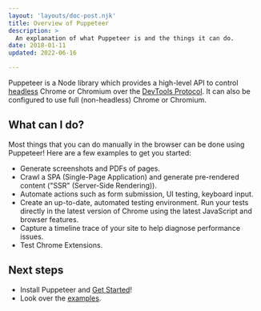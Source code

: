 ```yaml
---
layout: 'layouts/doc-post.njk'
title: Overview of Puppeteer
description: >
  An explanation of what Puppeteer is and the things it can do.
date: 2018-01-11
updated: 2022-06-16

---
```


Puppeteer is a Node library which provides a high-level API to control
[headless](/blog/headless-chrome/) Chrome or Chromium over the
[DevTools Protocol](https://chromedevtools.github.io/devtools-protocol/). It
can also be configured to use full (non-headless) Chrome or Chromium.

## What can I do?

Most things that you can do manually in the browser can be done using Puppeteer! Here are a few examples to get you started:

- Generate screenshots and PDFs of pages.
- Crawl a SPA (Single-Page Application) and generate pre-rendered content ("SSR" (Server-Side Rendering)).
- Automate actions such as form submission, UI testing, keyboard input.
- Create an up-to-date, automated testing environment. Run your tests directly in the latest version of Chrome using the latest JavaScript and browser features.
- Capture a timeline trace of your site to help diagnose performance issues.
- Test Chrome Extensions.

## Next steps

* Install Puppeteer and [Get Started](/docs/puppeteer/get-started)!
* Look over the [examples](/docs/puppeteer/examples).

